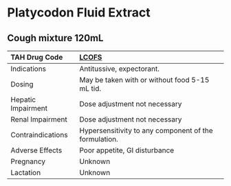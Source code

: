 # Platycodon Fluid Extract

## Cough mixture 120mL

| TAH Drug Code      | [**LCOFS**](https://www.tahsda.org.tw/drugs/hissearch.php?drug_code=LCOFS)   |
|:-------------------|:-----------------------------------------------------------------------------|
| Indications        | Antitussive, expectorant.                                                    |
| Dosing             | May be taken with or without food 5-15 mL tid.                               |
| Hepatic Impairment | Dose adjustment not necessary                                                |
| Renal Impairment   | Dose adjustment not necessary                                                |
| Contraindications  | Hypersensitivity to any component of the formulation.                        |
| Adverse Effects    | Poor appetite, GI disturbance                                                |
| Pregnancy          | Unknown                                                                      |
| Lactation          | Unknown                                                                      |

